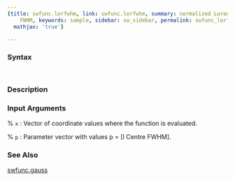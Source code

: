 ```yaml
---
{title: swfunc.lorfwhm, link: swfunc.lorfwhm, summary: normalized Lorentzian using
    FWHM, keywords: sample, sidebar: sw_sidebar, permalink: swfunc_lorfwhm.html, folder: swfunc,
  mathjax: 'true'}

---
```


### Syntax

` `

### Description

 

### Input Arguments

% `x`
: Vector of coordinate values where the function is evaluated.

% `p`
: Parameter vector with values  p = [I Centre FWHM].

### See Also

[swfunc.gauss](swfunc_gauss.html)

